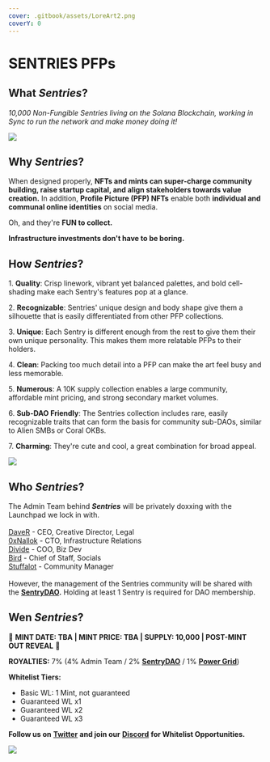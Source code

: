 ```yaml
---
cover: .gitbook/assets/LoreArt2.png
coverY: 0
---
```


# SENTRIES PFPs

## What _Sentries_?

_10,000 Non-Fungible Sentries living on the Solana Blockchain, working in Sync to run the network and make money doing it!_

![](.gitbook/assets/Sample4A.png)

## Why _Sentries_?

When designed properly, **NFTs and mints can super-charge community building, raise startup capital, and align stakeholders towards value creation.** In addition, **Profile Picture (PFP) NFTs** enable both **individual and communal online identities** on social media.

Oh, and they're **FUN to collect.**

**Infrastructure investments don't have to be boring.**

## How _Sentries_?

1\. **Quality**: Crisp linework, vibrant yet balanced palettes, and bold cell-shading make each Sentry's features pop at a glance.

2\. **Recognizable**: Sentries' unique design and body shape give them a silhouette that is easily differentiated from other PFP collections.

3\. **Unique**: Each Sentry is different enough from the rest to give them their own unique personality. This makes them more relatable PFPs to their holders.

4\. **Clean**: Packing too much detail into a PFP can make the art feel busy and less memorable.

5\. **Numerous**: A 10K supply collection enables a large community, affordable mint pricing, and strong secondary market volumes.

6\. **Sub-DAO Friendly**: The Sentries collection includes rare, easily recognizable traits that can form the basis for community sub-DAOs, similar to Alien SMBs or Coral OKBs.

7\. **Charming**: They're cute and cool, a great combination for broad appeal.

![](.gitbook/assets/Sample1A.png)

## Who _**Sentries**_?

The Admin Team behind _**Sentries**_ will be privately doxxing with the Launchpad we lock in with.\
\
[DaveR](https://twitter.com/Dave\_Kayac) - CEO, Creative Director, Legal\
[0xNallok](https://twitter.com/0xTuti) - CTO, Infrastructure Relations\
[Divide](https://twitter.com/\_div\_ide\_) - COO, Biz Dev\
[Bird](https://twitter.com/JjTheDeaMaxi) - Chief of Staff, Socials\
[Stuffalot](https://twitter.com/Stuffalot01) - Community Manager\
\
However, the management of the Sentries community will be shared with the [**SentryDAO**](sentry-dao.md)**.** Holding at least 1 Sentry is required for DAO membership.

## Wen _Sentries_?

:handshake: **MINT DATE: TBA | MINT PRICE: TBA | SUPPLY: 10,000 | POST-MINT OUT REVEAL** :handshake:

**ROYALTIES:** 7% (4% Admin Team / 2% [**SentryDAO**](sentry-dao.md)  / 1% [**Power Grid**](project-objectives/3.-power-blocks.md#power-grid))

**Whitelist Tiers:**

* Basic WL: 1 Mint, not guaranteed
* Guaranteed WL x1
* Guaranteed WL x2
* Guaranteed WL x3

**Follow us on** [**Twitter**](https://twitter.com/Sentries\_SOL) **and join our** [**Discord**](https://discord.com/invite/sentries) **for Whitelist Opportunities.**

![](.gitbook/assets/Sample12A.png)
